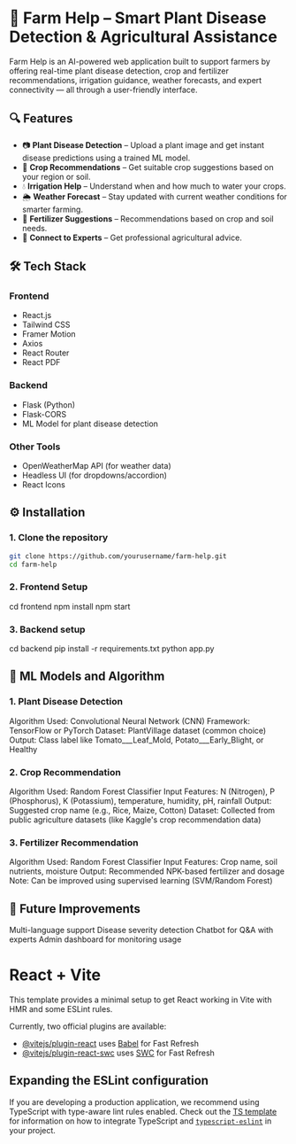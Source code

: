 # 🌿 Farm Help – Smart Plant Disease Detection & Agricultural Assistance

Farm Help is an AI-powered web application built to support farmers by offering real-time plant disease detection, crop and fertilizer recommendations, irrigation guidance, weather forecasts, and expert connectivity — all through a user-friendly interface.

## 🔍 Features

- 📷 **Plant Disease Detection** – Upload a plant image and get instant disease predictions using a trained ML model.
- 🌱 **Crop Recommendations** – Get suitable crop suggestions based on your region or soil.
- 💧 **Irrigation Help** – Understand when and how much to water your crops.
- 🌦️ **Weather Forecast** – Stay updated with current weather conditions for smarter farming.
- 🧪 **Fertilizer Suggestions** – Recommendations based on crop and soil needs.
- 🤝 **Connect to Experts** – Get professional agricultural advice.

## 🛠️ Tech Stack

### **Frontend**
- React.js
- Tailwind CSS
- Framer Motion
- Axios
- React Router
- React PDF

### **Backend**
- Flask (Python)
- Flask-CORS
- ML Model for plant disease detection

### **Other Tools**
- OpenWeatherMap API (for weather data)
- Headless UI (for dropdowns/accordion)
- React Icons

## ⚙️ Installation

### 1. Clone the repository

```bash
git clone https://github.com/yourusername/farm-help.git
cd farm-help
```

### 2. Frontend Setup
cd frontend
npm install
npm start

### 3. Backend setup
cd backend
pip install -r requirements.txt
python app.py

## 🧠 ML Models and Algorithm

### 1. Plant Disease Detection
Algorithm Used: Convolutional Neural Network (CNN)
Framework: TensorFlow or PyTorch
Dataset: PlantVillage dataset (common choice)
Output: Class label like Tomato___Leaf_Mold, Potato___Early_Blight, or Healthy

### 2. Crop Recommendation
Algorithm Used: Random Forest Classifier
Input Features: N (Nitrogen), P (Phosphorus), K (Potassium), temperature, humidity, pH, rainfall
Output: Suggested crop name (e.g., Rice, Maize, Cotton)
Dataset: Collected from public agriculture datasets (like Kaggle's crop recommendation data)

### 3. Fertilizer Recommendation
Algorithm Used: Random Forest Classifier
Input Features: Crop name, soil nutrients, moisture
Output: Recommended NPK-based fertilizer and dosage
Note: Can be improved using supervised learning (SVM/Random Forest)


## 🚀 Future Improvements

Multi-language support
Disease severity detection
Chatbot for Q&A with experts
Admin dashboard for monitoring usage


# React + Vite

This template provides a minimal setup to get React working in Vite with HMR and some ESLint rules.

Currently, two official plugins are available:

- [@vitejs/plugin-react](https://github.com/vitejs/vite-plugin-react/blob/main/packages/plugin-react) uses [Babel](https://babeljs.io/) for Fast Refresh
- [@vitejs/plugin-react-swc](https://github.com/vitejs/vite-plugin-react/blob/main/packages/plugin-react-swc) uses [SWC](https://swc.rs/) for Fast Refresh

## Expanding the ESLint configuration

If you are developing a production application, we recommend using TypeScript with type-aware lint rules enabled. Check out the [TS template](https://github.com/vitejs/vite/tree/main/packages/create-vite/template-react-ts) for information on how to integrate TypeScript and [`typescript-eslint`](https://typescript-eslint.io) in your project.
